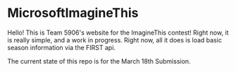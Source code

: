 # MicrosoftImagineThis 
Hello! This is Team 5906's website for the ImagineThis contest! Right now, it is really simple, and a work in progress. Right now, 
all it does is load basic season information via the FIRST api. 

The current state of this repo is for the March 18th Submission. 
